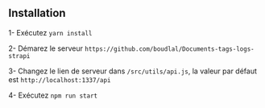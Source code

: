## Installation

1- Exécutez `yarn install`

2- Démarez le serveur `https://github.com/boudlal/Documents-tags-logs-strapi`

3- Changez le lien de serveur dans `/src/utils/api.js`, la valeur par défaut est `http://localhost:1337/api`

4- Exécutez `npm run start`
